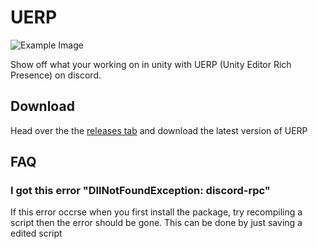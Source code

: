 # UERP
![Example Image](https://raw.githubusercontent.com/MarshMello0/UERP/master/Art%20Assets/Example%20Image.PNG)

Show off what your working on in unity with UERP (Unity Editor Rich Presence) on discord.


## Download
Head over the the [releases tab](https://github.com/MarshMello0/UERP/releases) and download the latest version of UERP

## FAQ

### I got this error "DllNotFoundException: discord-rpc"

If this error occrse when you first install the package, try recompiling a script then the error should be gone.
This can be done by just saving a edited script
